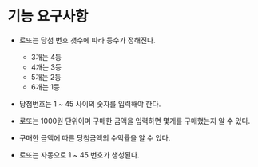 # 기능 요구사항

- 로또는 당첨 번호 갯수에 따라 등수가 정해진다.
    - 3개는 4등 
    - 4개는 3등
    - 5개는 2등
    - 6개는 1등
    
- 당첨번호는 1 ~ 45 사이의 숫자를 입력해야 한다.
- 로또는 1000원 단위이며 구매한 금액을 입력하면 몇개를 구매했는지 알 수 있다.
- 구매한 금액에 따른 당첨금액의 수익률을 알 수 있다.
- 로또는 자동으로 1 ~ 45 번호가 생성된다.